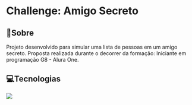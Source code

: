 # Challenge: Amigo Secreto

## 📜Sobre

<div>Projeto desenvolvido para simular uma lista de pessoas em um amigo secreto. Proposta realizada durante o decorrer da formação: Iniciante em programação G8 - Alura One.</div>

## 💻Tecnologias

<div>
  <img src="https://img.shields.io/badge/HTML5-%20-brightgreen?style=flat&logo=html5&color=%23E34F26">
</div>
